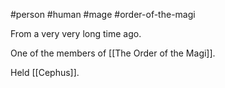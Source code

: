 #person #human #mage #order-of-the-magi

From a very very long time ago.

One of the members of [[The Order of the Magi]].

Held [[Cephus]].
